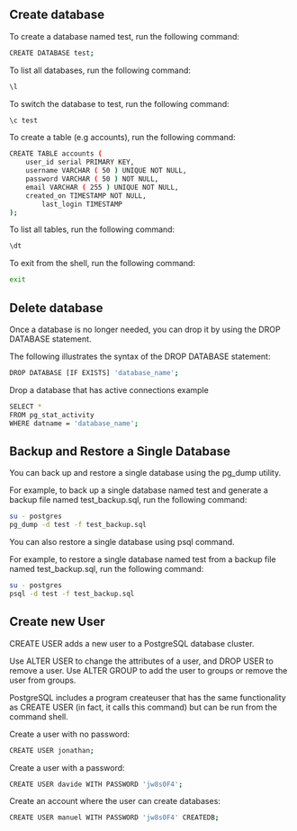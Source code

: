 ## Create database

To create a database named test, run the following command:

~~~bash
CREATE DATABASE test;
~~~

To list all databases, run the following command:

~~~bash
\l
~~~

To switch the database to test, run the following command:

~~~bash
\c test 
~~~

To create a table (e.g accounts), run the following command:

~~~bash
CREATE TABLE accounts (
	user_id serial PRIMARY KEY,
	username VARCHAR ( 50 ) UNIQUE NOT NULL,
	password VARCHAR ( 50 ) NOT NULL,
	email VARCHAR ( 255 ) UNIQUE NOT NULL,
	created_on TIMESTAMP NOT NULL,
        last_login TIMESTAMP 
);
~~~

To list all tables, run the following command:

~~~bash
\dt
~~~

To exit from the shell, run the following command:

~~~bash
exit
~~~

## Delete database

Once a database is no longer needed, you can drop it by using the DROP DATABASE statement.

The following illustrates the syntax of the DROP DATABASE statement:

~~~bash
DROP DATABASE [IF EXISTS] 'database_name';
~~~

Drop a database that has active connections example

~~~bash
SELECT *
FROM pg_stat_activity
WHERE datname = 'database_name';
~~~


## Backup and Restore a Single Database

You can back up and restore a single database using the pg_dump utility.

For example, to back up a single database named test and generate a backup file named test_backup.sql, run the following command:

~~~bash
su - postgres
pg_dump -d test -f test_backup.sql
~~~

You can also restore a single database using psql command.

For example, to restore a single database named test from a backup file named test_backup.sql, run the following command:

~~~bash
su - postgres
psql -d test -f test_backup.sql
~~~


## Create new User

CREATE USER adds a new user to a PostgreSQL database cluster.

Use ALTER USER to change the attributes of a user, and DROP USER to remove a user. Use ALTER GROUP to add the user to groups or remove the user from groups.

PostgreSQL includes a program createuser that has the same functionality as CREATE USER (in fact, it calls this command) but can be run from the command shell.

Create a user with no password:

~~~bash
CREATE USER jonathan;
~~~

Create a user with a password:

~~~bash
CREATE USER davide WITH PASSWORD 'jw8s0F4';
~~~

Create an account where the user can create databases:

~~~bash
CREATE USER manuel WITH PASSWORD 'jw8s0F4' CREATEDB;
~~~